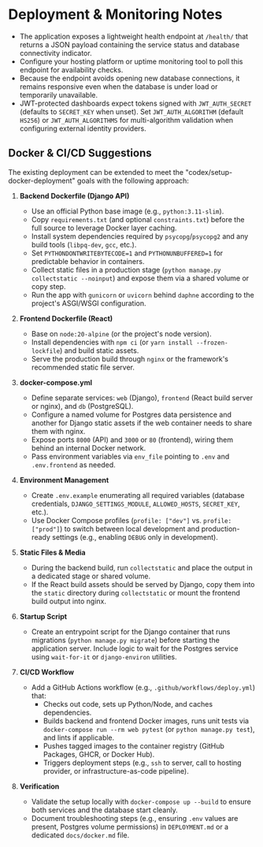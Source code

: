 # Deployment & Monitoring Notes

- The application exposes a lightweight health endpoint at `/health/` that returns a JSON payload containing the service status and database connectivity indicator.
- Configure your hosting platform or uptime monitoring tool to poll this endpoint for availability checks.
- Because the endpoint avoids opening new database connections, it remains responsive even when the database is under load or temporarily unavailable.
- JWT-protected dashboards expect tokens signed with ``JWT_AUTH_SECRET`` (defaults to ``SECRET_KEY`` when unset). Set ``JWT_AUTH_ALGORITHM`` (default ``HS256``) or ``JWT_AUTH_ALGORITHMS`` for multi-algorithm validation when configuring external identity providers.

## Docker & CI/CD Suggestions

The existing deployment can be extended to meet the "codex/setup-docker-deployment" goals with the following approach:

1. **Backend Dockerfile (Django API)**
   - Use an official Python base image (e.g., ``python:3.11-slim``).
   - Copy ``requirements.txt`` (and optional ``constraints.txt``) before the full source to leverage Docker layer caching.
   - Install system dependencies required by ``psycopg``/``psycopg2`` and any build tools (``libpq-dev``, ``gcc``, etc.).
   - Set ``PYTHONDONTWRITEBYTECODE=1`` and ``PYTHONUNBUFFERED=1`` for predictable behavior in containers.
   - Collect static files in a production stage (``python manage.py collectstatic --noinput``) and expose them via a shared volume or copy step.
   - Run the app with ``gunicorn`` or ``uvicorn`` behind ``daphne`` according to the project's ASGI/WSGI configuration.

2. **Frontend Dockerfile (React)**
   - Base on ``node:20-alpine`` (or the project's node version).
   - Install dependencies with ``npm ci`` (or ``yarn install --frozen-lockfile``) and build static assets.
   - Serve the production build through ``nginx`` or the framework's recommended static file server.

3. **docker-compose.yml**
   - Define separate services: ``web`` (Django), ``frontend`` (React build server or nginx), and ``db`` (PostgreSQL).
   - Configure a named volume for Postgres data persistence and another for Django static assets if the web container needs to share them with nginx.
   - Expose ports ``8000`` (API) and ``3000`` or ``80`` (frontend), wiring them behind an internal Docker network.
   - Pass environment variables via ``env_file`` pointing to ``.env`` and ``.env.frontend`` as needed.

4. **Environment Management**
   - Create ``.env.example`` enumerating all required variables (database credentials, ``DJANGO_SETTINGS_MODULE``, ``ALLOWED_HOSTS``, ``SECRET_KEY``, etc.).
   - Use Docker Compose profiles (``profile: ["dev"]`` vs. ``profile: ["prod"]``) to switch between local development and production-ready settings (e.g., enabling ``DEBUG`` only in development).

5. **Static Files & Media**
   - During the backend build, run ``collectstatic`` and place the output in a dedicated stage or shared volume.
   - If the React build assets should be served by Django, copy them into the ``static`` directory during ``collectstatic`` or mount the frontend build output into nginx.

6. **Startup Script**
   - Create an entrypoint script for the Django container that runs migrations (``python manage.py migrate``) before starting the application server. Include logic to wait for the Postgres service using ``wait-for-it`` or ``django-environ`` utilities.

7. **CI/CD Workflow**
   - Add a GitHub Actions workflow (e.g., ``.github/workflows/deploy.yml``) that:
     - Checks out code, sets up Python/Node, and caches dependencies.
     - Builds backend and frontend Docker images, runs unit tests via ``docker-compose run --rm web pytest`` (or ``python manage.py test``), and lints if applicable.
     - Pushes tagged images to the container registry (GitHub Packages, GHCR, or Docker Hub).
     - Triggers deployment steps (e.g., ``ssh`` to server, call to hosting provider, or infrastructure-as-code pipeline).

8. **Verification**
   - Validate the setup locally with ``docker-compose up --build`` to ensure both services and the database start cleanly.
   - Document troubleshooting steps (e.g., ensuring `.env` values are present, Postgres volume permissions) in ``DEPLOYMENT.md`` or a dedicated ``docs/docker.md`` file.
